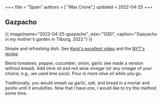 +++
title = "Spain"
authors = [ "Max Crone",]
updated = 2022-04-25
+++


## Gazpacho

{{ image(name="2022-04-25-gazpacho", size="1280", caption="Gazpacho in my mother's garden in Tilburg, 2022.") }}

Simple and refreshing dish. See [Kenji's excellent video](https://www.youtube.com/watch?v=lD3WyeqCDHw&t=1s) and the [NYT's recipe](https://cooking.nytimes.com/recipes/1017577-best-gazpacho).

Blend tomatoes, pepper, cucumber, onion, garlic (we made a version without bread). Add olive oil and red wine vinegar (or any vinegar of your choice; e.g., we used lime juice). Pour in more olive oil while you go.

Traditionally, you would smash up garlic, salt, and bread in a mortar and pestle until it emulsifies. Now that I have one, I would like to try this method some time.
